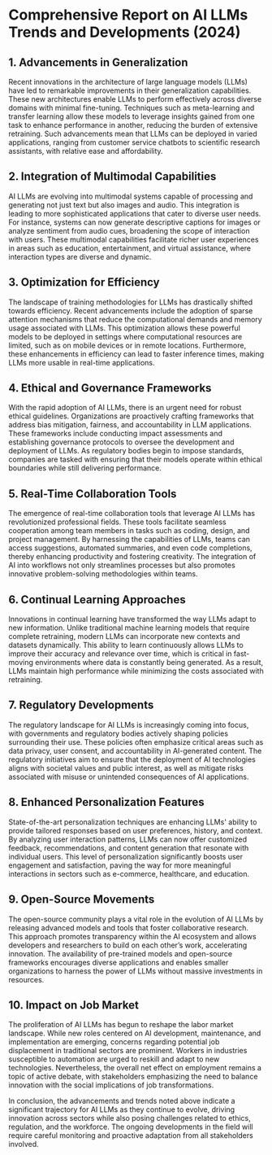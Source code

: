 # Comprehensive Report on AI LLMs Trends and Developments (2024)

## 1. Advancements in Generalization
Recent innovations in the architecture of large language models (LLMs) have led to remarkable improvements in their generalization capabilities. These new architectures enable LLMs to perform effectively across diverse domains with minimal fine-tuning. Techniques such as meta-learning and transfer learning allow these models to leverage insights gained from one task to enhance performance in another, reducing the burden of extensive retraining. Such advancements mean that LLMs can be deployed in varied applications, ranging from customer service chatbots to scientific research assistants, with relative ease and affordability.

## 2. Integration of Multimodal Capabilities
AI LLMs are evolving into multimodal systems capable of processing and generating not just text but also images and audio. This integration is leading to more sophisticated applications that cater to diverse user needs. For instance, systems can now generate descriptive captions for images or analyze sentiment from audio cues, broadening the scope of interaction with users. These multimodal capabilities facilitate richer user experiences in areas such as education, entertainment, and virtual assistance, where interaction types are diverse and dynamic.

## 3. Optimization for Efficiency
The landscape of training methodologies for LLMs has drastically shifted towards efficiency. Recent advancements include the adoption of sparse attention mechanisms that reduce the computational demands and memory usage associated with LLMs. This optimization allows these powerful models to be deployed in settings where computational resources are limited, such as on mobile devices or in remote locations. Furthermore, these enhancements in efficiency can lead to faster inference times, making LLMs more usable in real-time applications.

## 4. Ethical and Governance Frameworks
With the rapid adoption of AI LLMs, there is an urgent need for robust ethical guidelines. Organizations are proactively crafting frameworks that address bias mitigation, fairness, and accountability in LLM applications. These frameworks include conducting impact assessments and establishing governance protocols to oversee the development and deployment of LLMs. As regulatory bodies begin to impose standards, companies are tasked with ensuring that their models operate within ethical boundaries while still delivering performance.

## 5. Real-Time Collaboration Tools
The emergence of real-time collaboration tools that leverage AI LLMs has revolutionized professional fields. These tools facilitate seamless cooperation among team members in tasks such as coding, design, and project management. By harnessing the capabilities of LLMs, teams can access suggestions, automated summaries, and even code completions, thereby enhancing productivity and fostering creativity. The integration of AI into workflows not only streamlines processes but also promotes innovative problem-solving methodologies within teams.

## 6. Continual Learning Approaches
Innovations in continual learning have transformed the way LLMs adapt to new information. Unlike traditional machine learning models that require complete retraining, modern LLMs can incorporate new contexts and datasets dynamically. This ability to learn continuously allows LLMs to improve their accuracy and relevance over time, which is critical in fast-moving environments where data is constantly being generated. As a result, LLMs maintain high performance while minimizing the costs associated with retraining.

## 7. Regulatory Developments
The regulatory landscape for AI LLMs is increasingly coming into focus, with governments and regulatory bodies actively shaping policies surrounding their use. These policies often emphasize critical areas such as data privacy, user consent, and accountability in AI-generated content. The regulatory initiatives aim to ensure that the deployment of AI technologies aligns with societal values and public interest, as well as mitigate risks associated with misuse or unintended consequences of AI applications.

## 8. Enhanced Personalization Features
State-of-the-art personalization techniques are enhancing LLMs' ability to provide tailored responses based on user preferences, history, and context. By analyzing user interaction patterns, LLMs can now offer customized feedback, recommendations, and content generation that resonate with individual users. This level of personalization significantly boosts user engagement and satisfaction, paving the way for more meaningful interactions in sectors such as e-commerce, healthcare, and education.

## 9. Open-Source Movements
The open-source community plays a vital role in the evolution of AI LLMs by releasing advanced models and tools that foster collaborative research. This approach promotes transparency within the AI ecosystem and allows developers and researchers to build on each other’s work, accelerating innovation. The availability of pre-trained models and open-source frameworks encourages diverse applications and enables smaller organizations to harness the power of LLMs without massive investments in resources.

## 10. Impact on Job Market
The proliferation of AI LLMs has begun to reshape the labor market landscape. While new roles centered on AI development, maintenance, and implementation are emerging, concerns regarding potential job displacement in traditional sectors are prominent. Workers in industries susceptible to automation are urged to reskill and adapt to new technologies. Nevertheless, the overall net effect on employment remains a topic of active debate, with stakeholders emphasizing the need to balance innovation with the social implications of job transformations.

In conclusion, the advancements and trends noted above indicate a significant trajectory for AI LLMs as they continue to evolve, driving innovation across sectors while also posing challenges related to ethics, regulation, and the workforce. The ongoing developments in the field will require careful monitoring and proactive adaptation from all stakeholders involved.